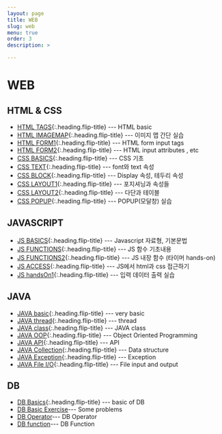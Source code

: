 ```yaml
---
layout: page
title: WEB
slug: web
menu: true
order: 3
description: >

---
```

# WEB

## HTML & CSS

* [HTML TAGS]{:.heading.flip-title} --- HTML basic
* [HTML IMAGEMAP]{:.heading.flip-title} --- 이미지 맵 간단 실습
* [HTML FORM1]{:.heading.flip-title} ---  HTML form input tags
* [HTML FORM2]{:.heading.flip-title} ---  HTML input attributes , etc
* [CSS BASICS]{:.heading.flip-title} --- CSS 기초
* [CSS TEXT]{:.heading.flip-title} --- font와 text 속성
* [CSS BLOCK]{:.heading.flip-title} --- Display 속성, 테두리 속성
* [CSS LAYOUT1]{:.heading.flip-title} --- 포지셔닝과 속성들 
* [CSS LAYOUT2]{:.heading.flip-title} --- 다단과 테이블 
* [CSS POPUP]{:.heading.flip-title} --- POPUP(모달창) 실습

## JAVASCRIPT

- [JS BASICS]{:.heading.flip-title} --- Javascript 자료형, 기본문법
- [JS FUNCTIONS]{:.heading.flip-title} --- JS 함수 기초내용
- [JS FUNCTIONS2]{:.heading.flip-title} --- JS 내장 함수 (타이머 hands-on)
- [JS ACCESS]{:.heading.flip-title} --- JS에서 html과 css 접근하기
- [JS handsOn1]{:.heading.flip-title} --- 입력 데이터 출력 실습 

## JAVA

* [JAVA basic]{:.heading.flip-title} --- very basic
* [JAVA thread]{:.heading.flip-title} --- thread
* [JAVA class]{:.heading.flip-title} --- JAVA class
* [JAVA OOP]{:.heading.flip-title} --- Object Oriented Programming
* [JAVA API]{:.heading.flip-title} --- API
* [JAVA Collection]{:.heading.flip-title} --- Data structure
* [JAVA Exception]{:.heading.flip-title} --- Exception
* [JAVA File I/O]{:.heading.flip-title} --- File input and output


## DB

- [DB Basics]{:.heading.flip-title} --- basic of DB
- [DB Basic Exercise]--- Some problems
- [DB Operator]--- DB Operator
- [DB function]--- DB Function





[HTML TAGS]: 2020-10-20-HTML_tag/
[HTML IMAGEMAP]: 2020-10-20-HTML_이미지맵/
[HTML FORM1]: 2020-10-21-HTML_formInput/
[HTML FORM2]: 2020-10-21-HTML_formInput2/
[CSS BASICS]: 2020-10-22-CSS기초/
[CSS BLOCK]: 2020-10-26-CSS_블록/
[CSS LAYOUT1]: 2020-10-27-CSS_layout1/
[CSS LAYOUT2]: 2020-10-27-CSS_layout2/
[CSS TEXT]: 2020-10-24-CSS_텍스트/
[CSS POPUP]: 2020-10-28-CSS_모달창/

[JS BASICS]: 2020-11-02-JS_BASICS/
[JS FUNCTIONS]: 2020-11-03-JS_FUNC/
[JS FUNCTIONS2]: 2020-11-03-JS_FUNC2/
[JS ACCESS]: 2020-11-04-JS문서접근/
[JS handsOn1]: 2020-11-04-JS_간단실습/
[JAVA basic]: 2020-08-26-JAVAbasic/
[JAVA thread]: 2020-09-02-JAVA_Thread/
[JAVA OOP]: 2020-09-10-JAVA_OOP/
[JAVA class]: 2020-09-07-JAVA_Class/
[JAVA API]: 2020-09-15-JAVA_API/
[JAVA Collection]: 2020-09-23-JAVA_Colletion/
[JAVA Exception]: 2020-09-25-JAVA_Exception/
[JAVA File I/O]: 2020-09-29-JAVA_FileIO/
[DB Basics]: 2020-10-08-DB_Basics/
[DB Basic Exercise]: 2020-10-09-DB_기초문제/
[DB Operator]: 2020-10-10-DB_연산자/
[DB function]: 2020-10-13-DB_함수/

